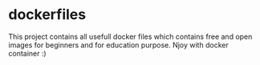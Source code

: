 # dockerfiles
This project contains all usefull docker files which contains free and open images for beginners and for education purpose. Njoy with docker container :)
